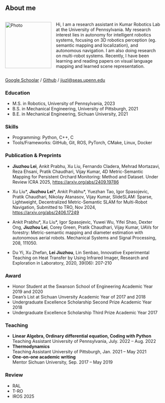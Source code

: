 ## About me

<div style="display: flex; align-items: center;">
  <img src="/IMG_0469.jpg" alt="Photo" style="width: 150px; margin-right: 15px;">
  <p>
    Hi, I am a research assistant in Kumar Robotics Lab at the University of Pennsylvania. My research interest lies in autonomy for intelligent robotics systems, focusing on 3D robotics perception (eg. semantic mapping and localization), and autonomous navigation. I am also doing research on multi-robot systems. Recently, I have been learning and reading papers on visual language mapping and learned scene representation.
  </p>
</div>


 [Google Schoolar](https://scholar.google.com/citations?hl=en&user=VBNFtRkAAAAJ) / [Github](https://github.com/RollingOat) / [jiuzl@seas.upenn.edu](jiuzl@seas.upenn.edu)

### Education

* M.S. in Robotics, University of Pennsylvania, 2023
* B.S. in Mechanical Engineering, University of Pittsburgh, 2021
* B.E. in Mechanical Engineering, Sichuan University, 2021

### Skills

* Programming: Python, C++, C
* Tools/Frameworks: GitHub, Git, ROS, PyTorch, CMake, Linux, Docker

### Publication & Preprints

* **Jiuzhou Lei**, Ankit Prabhu, Xu Liu, Fernando Cladera, Mehrad Mortazavi, Reza Ehsani, Pratik Chaudhari, Vijay
Kumar, 4D Metric-Semantic Mapping for Persistent Orchard Monitoring: Method and Dataset. Under Review
ICRA 2025, https://arxiv.org/abs/2409.19786

* Xu Liu*, **Jiuzhou Lei***, Ankit Prabhu*, Yuezhan Tao, Igor Spasojevic, Pratik Chaudhari, Nikolay Atanasov,
Vijay Kumar, SlideSLAM: Sparse, Lightweight, Decentralized Metric-Semantic SLAM for Multi-Robot Navigation, Submitted to TRO, Nov 2024, 
https://arxiv.org/abs/2406.17249

* Ankit Prabhu*, Xu Liu*, Igor Spasojevic, Yuwei Wu, Yifei Shao, Dexter Ong, **Jiuzhou Lei**, Corey Green, Pratik
Chaudhari, Vijay Kumar, UAVs for forestry: Metric-semantic mapping and diameter estimation with autonomous
aerial robots. Mechanical Systems and Signal Processing, 208, 111050.

* Du Yi, Xu Zhefan, **Lei Jiuzhou**, Lin Senbao, Innovative Experimental Teaching on Heat Transfer by Using Infrared
Imager, Research and Exploration in Laboratory, 2020, 39(06): 207-210

### Award

* Honor Student at the Swanson School of Engineering Academic Year 2019 and 2020
* Dean’s List at Sichuan Unversity Academic Year of 2017 and 2018
* Undergraduate Excellence Scholarship Second Prize Academic Year 2018
* Undergraduate Excellence Scholarship Third Prize Academic Year 2017

### Teaching

* **Linear Algebra, Ordinary differential equation, Coding with Python** \
  Teaching Assistant University of Pennsylvania, July. 2022 – Aug. 2022
* **Thermodynamics** \
  Teaching Assistant University of Pittsburgh, Jan. 2021 – May 2021
* **One-on-one academic writing** \
  Mentor Sichuan University, Sep. 2017 – May 2019

### Review
* RAL
* T-RO
* IROS 2025
